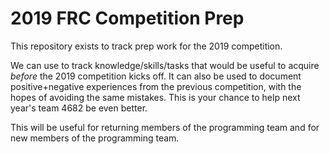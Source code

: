 # 2019 FRC Competition Prep

This repository exists to track prep work for the 2019 competition.

We can use to track knowledge/skills/tasks that would be useful to acquire *before* the 2019 competition kicks off. It can also be used to document positive+negative experiences from the previous competition, with the hopes of avoiding the same mistakes. This is your chance to help next year's team 4682 be even better.

This will be useful for returning members of the programming team and for new members of the programming team.

